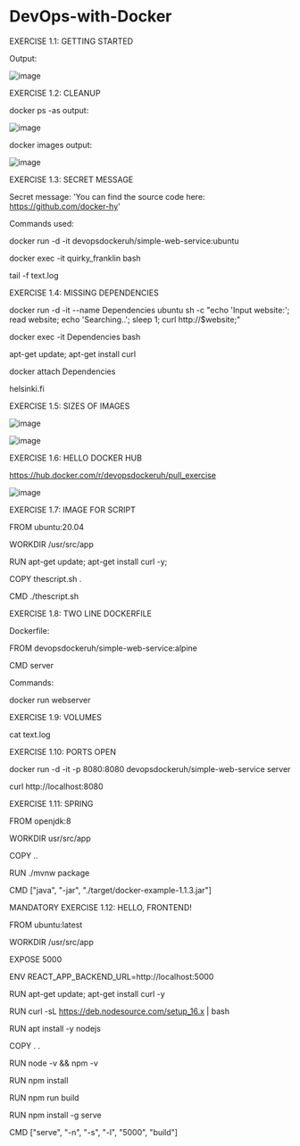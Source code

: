 # DevOps-with-Docker

EXERCISE 1.1: GETTING STARTED

Output:

![image](https://user-images.githubusercontent.com/132380151/235957786-8d125da8-4454-4353-adb6-5c5714dc0db6.png)

EXERCISE 1.2: CLEANUP

docker ps -as output:

![image](https://user-images.githubusercontent.com/132380151/235958822-736fc3cd-d0ce-41b1-8d1d-006bfb71bbcb.png)

docker images output:

![image](https://user-images.githubusercontent.com/132380151/235959123-1c21ffc0-e41d-47ec-adb6-465779d13711.png)

EXERCISE 1.3: SECRET MESSAGE

Secret message: 'You can find the source code here: https://github.com/docker-hy'

Commands used:

docker run -d -it devopsdockeruh/simple-web-service:ubuntu

docker exec -it quirky_franklin bash

tail -f text.log

EXERCISE 1.4: MISSING DEPENDENCIES

docker run -d -it --name Dependencies ubuntu sh -c "echo 'Input website:'; read website; echo 'Searching..'; sleep 1; curl http://$website;"

docker exec -it Dependencies bash

apt-get update; apt-get install curl

docker attach Dependencies

helsinki.fi

EXERCISE 1.5: SIZES OF IMAGES

![image](https://user-images.githubusercontent.com/132380151/236217234-8efdc029-5207-4c75-b20f-1ea7bea6e745.png)

![image](https://user-images.githubusercontent.com/132380151/236220386-b775ae37-8d39-4574-98c0-2fb46d5f9eaa.png)

EXERCISE 1.6: HELLO DOCKER HUB

https://hub.docker.com/r/devopsdockeruh/pull_exercise

![image](https://user-images.githubusercontent.com/132380151/236250912-a597082d-ca92-4558-82ef-17fed44bdeda.png)


EXERCISE 1.7: IMAGE FOR SCRIPT

FROM ubuntu:20.04

WORKDIR /usr/src/app

RUN apt-get update; apt-get install curl -y;

COPY thescript.sh .

CMD ./thescript.sh

EXERCISE 1.8: TWO LINE DOCKERFILE

Dockerfile:

FROM devopsdockeruh/simple-web-service:alpine

CMD server

Commands:

docker run webserver

EXERCISE 1.9: VOLUMES

cat text.log

EXERCISE 1.10: PORTS OPEN

docker run -d -it -p 8080:8080 devopsdockeruh/simple-web-service server

curl http://localhost:8080

EXERCISE 1.11: SPRING

FROM openjdk:8

WORKDIR usr/src/app

COPY ..

RUN ./mvnw package

CMD ["java", "-jar", "./target/docker-example-1.1.3.jar"]

MANDATORY EXERCISE 1.12: HELLO, FRONTEND!

FROM ubuntu:latest

WORKDIR /usr/src/app

EXPOSE 5000

ENV REACT_APP_BACKEND_URL=http://localhost:5000

RUN apt-get update; apt-get install curl -y

RUN curl -sL https://deb.nodesource.com/setup_16.x | bash

RUN apt install -y nodejs

COPY . .

RUN node -v && npm -v

RUN npm install

RUN npm run build

RUN npm install -g serve

CMD ["serve", "-n", "-s", "-l", "5000", "build"]







